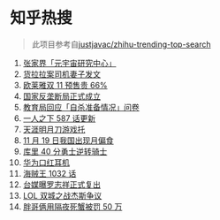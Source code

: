 # 知乎热搜

> 此项目参考自[justjavac/zhihu-trending-top-search](https://github.com/justjavac/zhihu-trending-top-search/blob/main/utils.ts)

<!-- BEGIN -->
  <!-- 最后更新时间:Fri Nov 19 2021 12:17:31 GMT+0000 (Coordinated Universal Time) -->
  1. [张家界「元宇宙研究中心」](https://www.zhihu.com/search?q=元宇宙)
1. [货拉拉案司机妻子发文](https://www.zhihu.com/search?q=货拉拉案)
1. [欧莱雅双 11 预售贵 66%](https://www.zhihu.com/search?q=欧莱雅)
1. [国家反垄断局正式成立](https://www.zhihu.com/search?q=国家反垄断局)
1. [教育局回应「自杀准备情况」问卷](https://www.zhihu.com/search?q=自杀问卷)
1. [一人之下 587 话更新](https://www.zhihu.com/search?q=一人之下)
1. [天涯明月刀游戏托](https://www.zhihu.com/search?q=天涯明月刀)
1. [11 月 19 日我国出现月偏食](https://www.zhihu.com/search?q=月偏食)
1. [库里 40 分勇士逆转骑士](https://www.zhihu.com/search?q=勇士)
1. [华为口红耳机](https://www.zhihu.com/search?q=口红耳机)
1. [海贼王 1032 话](https://www.zhihu.com/search?q=海贼王)
1. [台媒曝罗志祥正式复出](https://www.zhihu.com/search?q=罗志祥)
1. [LOL 双城之战杰斯争议](https://www.zhihu.com/search?q=英雄联盟双城之战)
1. [胖哥俩用隔夜死蟹被罚 50 万](https://www.zhihu.com/search?q=胖哥俩)
  <!-- END -->